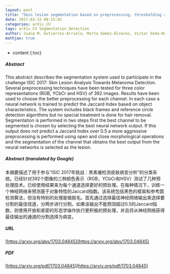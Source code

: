 ```yaml
---
layout: post
title: "Skin lesion segmentation based on preprocessing, thresholding and neural networks"
date: 2017-03-15 00:15:01
categories: arXiv_CV
tags: arXiv_CV Segmentation Detection
author: Juana M. Gutiérrez-Arriola, Marta Gómez-Álvarez, Victor Osma-Ruiz, Nicolás Sáenz-Lechón, Rubén Fraile
mathjax: true
---
```


* content
{:toc}

##### Abstract
This abstract describes the segmentation system used to participate in the challenge ISIC 2017: Skin Lesion Analysis Towards Melanoma Detection. Several preprocessing techniques have been tested for three color representations (RGB, YCbCr and HSV) of 392 images. Results have been used to choose the better preprocessing for each channel. In each case a neural network is trained to predict the Jaccard Index based on object characteristics. The system includes black frames and reference circle detection algorithms but no special treatment is done for hair removal. Segmentation is performed in two steps first the best channel to be segmented is chosen by selecting the best neural network output. If this output does not predict a Jaccard Index over 0.5 a more aggressive preprocessing is performed using open and close morphological operations and the segmentation of the channel that obtains the best output from the neural networks is selected as the lesion.

##### Abstract (translated by Google)
本摘要描述了用于参与“ISIC 2017年挑战：黑素瘤检测皮肤病变分析”的分类系统。已经针对392个图像的三种颜色表示（RGB，YCbCr和HSV）测试了几种预处理技术。已经使用结果来为每个通道选择更好的预处理。在每种情况下，训练一个神经网络来预测基于对象特性的Jaccard指数。该系统包括黑色的框架和参考圆检测算法，但没有特别的处理是做脱毛。首先通过选择最佳神经网络输出来选择要分割的最佳信道，分两步进行分割。如果该输出不能预测超过0.5的Jaccard指数，则使用开放和紧密的形态学操作执行更积极的预处理，并且将从神经网络获得最佳输出的通道的分割选择为病变。

##### URL
[https://arxiv.org/abs/1703.04845](https://arxiv.org/abs/1703.04845)

##### PDF
[https://arxiv.org/pdf/1703.04845](https://arxiv.org/pdf/1703.04845)

